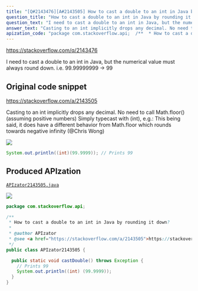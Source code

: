 ```yaml
---
title: "[Q#2143476][A#2143505] How to cast a double to an int in Java by rounding it down?"
question_title: "How to cast a double to an int in Java by rounding it down?"
question_text: "I need to cast a double to an int in Java, but the numerical value must always round down. i.e. 99.99999999 -> 99"
answer_text: "Casting to an int implicitly drops any decimal. No need to call Math.floor() (assuming positive numbers) Simply typecast with (int), e.g.: This being said, it does have a different behavior from Math.floor which rounds towards negative infinity (@Chris Wong)"
apization_code: "package com.stackoverflow.api;  /**  * How to cast a double to an int in Java by rounding it down?  *  * @author APIzator  * @see <a href=\"https://stackoverflow.com/a/2143505\">https://stackoverflow.com/a/2143505</a>  */ public class APIzator2143505 {    public static void castDouble() throws Exception {     // Prints 99     System.out.println((int) (99.9999));   } }"
---
```


https://stackoverflow.com/q/2143476

I need to cast a double to an int in Java, but the numerical value must always round down. i.e. 99.99999999 -&gt; 99



## Original code snippet

https://stackoverflow.com/a/2143505

Casting to an int implicitly drops any decimal. No need to call Math.floor() (assuming positive numbers)
Simply typecast with (int), e.g.:
This being said, it does have a different behavior from Math.floor which rounds towards negative infinity (@Chris Wong)

<div class="code-logo"><img src="/stackoverflow.png" /></div>

```java
System.out.println((int)(99.9999)); // Prints 99
```

## Produced APIzation

[`APIzator2143505.java`](https://github.com/pasqualesalza/apization-temp/raw/main/data/search/APIzator2143505.java)

<div class="code-logo"><img src="/apizator.png" /></div>

```java
package com.stackoverflow.api;

/**
 * How to cast a double to an int in Java by rounding it down?
 *
 * @author APIzator
 * @see <a href="https://stackoverflow.com/a/2143505">https://stackoverflow.com/a/2143505</a>
 */
public class APIzator2143505 {

  public static void castDouble() throws Exception {
    // Prints 99
    System.out.println((int) (99.9999));
  }
}

```
